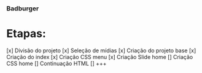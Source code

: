### Badburger

# Etapas:

[x] Divisão do projeto
[x] Seleção de mídias
[x] Criação do projeto base
[x] Criação do index
[x] Criação CSS menu
[x] Criação Slide home
[] Criação CSS home
[] Continuação HTML
[] +++